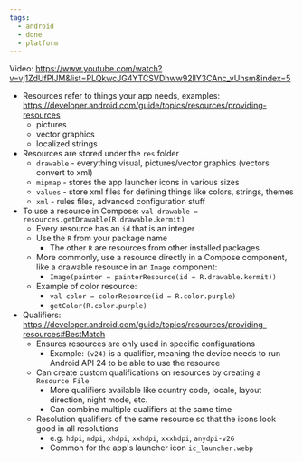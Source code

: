 ```yaml
---
tags:
  - android
  - done
  - platform
---
```

Video: https://www.youtube.com/watch?v=vj1ZdUfPlJM&list=PLQkwcJG4YTCSVDhww92llY3CAnc_vUhsm&index=5
- Resources refer to things your app needs, examples: https://developer.android.com/guide/topics/resources/providing-resources
	- pictures
	- vector graphics
	- localized strings
- Resources are stored under the `res` folder
	- `drawable` - everything visual, pictures/vector graphics (vectors convert to xml)
	- `mipmap` - stores the app launcher icons in various sizes
	- `values` - store xml files for defining things like colors, strings, themes
	- `xml` - rules files, advanced configuration stuff
- To use a resource in Compose: `val drawable = resources.getDrawable(R.drawable.kermit)`
	- Every resource has an `id` that is an integer
	- Use the `R` from your package name
		- The other `R` are resources from other installed packages
	- More commonly, use a resource directly in a Compose component, like a drawable resource in an `Image` component:
		- `Image(painter = painterResource(id = R.drawable.kermit))`
	- Example of color resource:
		- `val color = colorResource(id = R.color.purple)`
		- `getColor(R.color.purple)`
- Qualifiers: https://developer.android.com/guide/topics/resources/providing-resources#BestMatch
	- Ensures resources are only used in specific configurations
		- Example: `(v24)` is a qualifier, meaning the device needs to run Android API 24 to be able to use the resource
	- Can create custom qualifications on resources by creating a `Resource File`
		- More qualifiers available like country code, locale, layout direction, night mode, etc.
		- Can combine multiple qualifiers at the same time
	- Resolution qualifiers of the same resource so that the icons look good in all resolutions
		- e.g. `hdpi`, `mdpi`, `xhdpi`, `xxhdpi`, `xxxhdpi`, `anydpi-v26`
		- Common for the app's launcher icon `ic_launcher.webp`